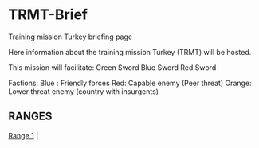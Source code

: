 # TRMT-Brief
Training mission Turkey briefing page

Here information about the training mission Turkey (TRMT) will be hosted.

This mission will facilitate:
Green Sword
Blue Sword
Red Sword


Factions:
Blue : Friendly forces
Red: Capable enemy (Peer threat)
Orange: Lower threat enemy (country with insurgents)


## RANGES
[Range 1](/TRMT-Brief/RANGES/Range1.html) | 
